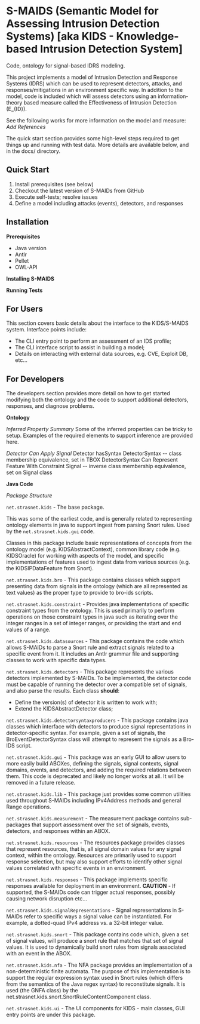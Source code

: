 S-MAIDS (Semantic Model for Assessing Intrusion Detection Systems) [aka KIDS - Knowledge-based Intrusion Detection System]
===============

Code, ontology for signal-based IDRS modeling. 

This project implements a model of Intrusion Detection and Response Systems (IDRS) which can be used to represent detectors, attacks, and responses/mitigations in an environment specific way. In addition to the model, code is included which will assess detectors using an information-theory based measure called the Effectiveness of Intrusion Detection (E_{ID}). 

See the following works for more information on the model and measure:
*Add References*

The quick start section provides some high-level steps required to get things up and running with 
test data. More details are available below, and in the docs/ directory.

Quick Start
-----------

1. Install prerequisites (see below)
2. Checkout the latest version of S-MAIDs from GitHub
3. Execute self-tests; resolve issues
4. Define a model including attacks (events), detectors, and responses

Installation
------------

**Prerequisites**

* Java version
* Antlr
* Pellet
* OWL-API

**Installing S-MAIDS**

**Running Tests**

For Users
---------

This section covers basic details about the interface to the KIDS/S-MAIDS system. Interface points include:

* The CLI entry point to perform an assessment of an IDS profile;
* The CLI interface script to assist in building a model;
* Details on interacting with external data sources, e.g. CVE, Exploit DB, etc...

For Developers
--------------
The developers section provides more detail on how to get started modifying both the ontology and the code to support additional detectors, responses, and diagnose problems.

**Ontology**

*Inferred Property Summary*
Some of the inferred properties can be tricky to setup.  Examples of the required elements to support inference are provided here.

*Detector Can Apply Signal*
Detector hasSyntax DetectorSyntax -- class membership equivalence, set in TBOX
DetectorSyntax Can Represent Feature With Constraint Signal -- inverse class membership equivalence, set on Signal class

**Java Code**

*Package Structure*

`net.strasnet.kids` - The base package. 

This was some of the earliest code, and is generally related to representing ontology elements in java to support ingest from parsing Snort rules. Used by the `net.strasnet.kids.gui` code.

Classes in this package include basic representations of concepts from the ontology model (e.g. KIDSAbstractContext), common library code (e.g. KIDSOracle) for working with aspects of the model, and specific implementations of features used to ingest data from various sources (e.g. the KIDSIPDataFeature from Snort).

`net.strasnet.kids.bro` - This package contains classes which support presenting data from signals in the ontology (which are all represented as text values) as the proper type to provide to bro-ids scripts. 

`net.strasnet.kids.constraint` - Provides java implementations of specific constraint types from the ontology. This is used primarily to perform operations on those constraint types in java such as iterating over the integer ranges in a set of integer ranges, or providing the start and end values of a range.

`net.strasnet.kids.datasources` - This package contains the code which allows S-MAIDs to parse a Snort rule and extract signals related to a specific event from it. It includes an Antlr grammar file and supporting classes to work with specific data types.

`net.strasnet.kids.detectors` - This package represents the various detectors implemented by S-MAIDs. To be implemented, the detector code must be capable of running the detector over a compatible set of signals, and also parse the results. Each class **should**:

* Define the version(s) of detector it is written to work with;
* Extend the KIDSAbstractDetector class;

`net.strasnet.kids.detectorsyntaxproducers` - This package contains java classes which interface with detectors to produce signal representations in detector-specific syntax. For example, given a set of signals, the BroEventDetectorSyntax class will attempt to represent the signals as a Bro-IDS script.

`net.strasnet.kids.gui` - This package was an early GUI to allow users to more easily build ABOXes, defining the signals, signal contexts, signal domains, events, and detectors, and adding the required relations between them. This code is deprecated and likely no longer works at all. It will be removed in a future release.

`net.strasnet.kids.lib` - This package just provides some common utilities used throughout S-MAIDs including IPv4Address methods and general Range operations.

`net.strasnet.kids.measurement` - The measurement package contains sub-packages that support assessment over the set of signals, events, detectors, and responses within an ABOX.

`net.strasnet.kids.resources` - The resources package provides classes that represent resources, that is, all signal domain values for any signal context, within the ontology. Resources are primarily used to support response selection, but may also support efforts to identify other signal values correlated with specific events in an environment.

`net.strasnet.kids.responses` - This package implements specific responses available for deployment in an environment. **CAUTION** - If supported, the S-MAIDs code can trigger actual responses, possibly causing network disruption etc... 

`net.strasnet.kids.signalRepresentations` - Signal representations in S-MAIDs refer to specific ways a signal value can be instantiated. For example, a dotted-quad IPv4 address vs. a 32-bit integer value.

`net.strasnet.kids.snort` - This package contains code which, given a set of signal values, will produce a snort rule that matches that set of signal values. It is used to dynamically build snort rules from signals associated with an event in the ABOX.

`net.strasnet.kids.nfa` - The NFA package provides an implementation of a non-deterministic finite automata. The purpose of this implementation is to support the regular expression syntax used in Snort rules (which differs from the semantics of the Java regex syntax) to reconstitute signals. It is used (the GNFA class) by the net.strasnet.kids.snort.SnortRuleContentComponent class.

`net.strasnet.kids.ui` - The UI components for KIDS - main classes, GUI entry points are under this package.